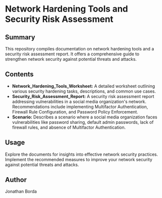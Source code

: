 # Network Hardening Tools and Security Risk Assessment

## Summary
This repository compiles documentation on network hardening tools and a security risk assessment report. It offers a comprehensive guide to strengthen network security against potential threats and attacks.

## Contents
- **Network_Hardening_Tools_Worksheet:** A detailed worksheet outlining various security hardening tasks, descriptions, and common use cases.
- **Security_Risk_Assessment_Report:** A security risk assessment report addressing vulnerabilities in a social media organization's network. Recommendations include implementing Multifactor Authentication, Firewall Rule Configuration, and Password Policy Enforcement.
- **Scenario:** Describes a scenario where a social media organization faces vulnerabilities like password sharing, default admin passwords, lack of firewall rules, and absence of Multifactor Authentication.

## Usage
Explore the documents for insights into effective network security practices. Implement the recommended measures to improve your network security against potential threats and attacks.

## Author
Jonathan Borda



